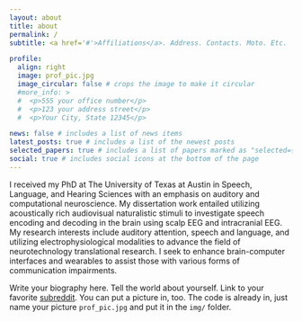 ```yaml
---
layout: about
title: about
permalink: /
subtitle: <a href='#'>Affiliations</a>. Address. Contacts. Moto. Etc.

profile:
  align: right
  image: prof_pic.jpg
  image_circular: false # crops the image to make it circular
  #more_info: >
  #  <p>555 your office number</p>
  #  <p>123 your address street</p>
  #  <p>Your City, State 12345</p>

news: false # includes a list of news items
latest_posts: true # includes a list of the newest posts
selected_papers: true # includes a list of papers marked as "selected={true}"
social: true # includes social icons at the bottom of the page
---
```


I received my PhD at The University of Texas at Austin in Speech, Language, and Hearing Sciences with an emphasis on auditory and computational neuroscience. My dissertation work entailed utilizing acoustically rich audiovisual naturalistic stimuli to investigate speech encoding and decoding in the brain using scalp EEG and intracranial EEG. My research interests include auditory attention, speech and language, and utilizing electrophysiological modalities to advance the field of neurotechnology translational research. I seek to enhance brain-computer interfaces and wearables to assist those with various forms of communication impairments.

Write your biography here. Tell the world about yourself. Link to your favorite [subreddit](http://reddit.com). You can put a picture in, too. The code is already in, just name your picture `prof_pic.jpg` and put it in the `img/` folder.


